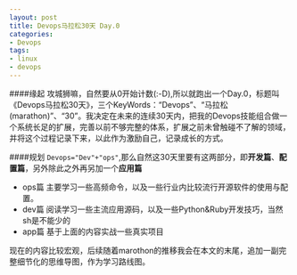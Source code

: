 ```yaml
---
layout: post
title: Devops马拉松30天 Day.0
categories:
- Devops
tags:
- linux
- devops
---
```



####缘起
攻城狮嘛，自然要从0开始计数(:-D),所以就跑出一个Day.0，标题叫《Devops马拉松30天》，三个KeyWords：“Devops”、“马拉松(marathon)”、“30”。我决定在未来的连续30天内，把我的Devops技能组合做一个系统长足的扩展，完善以前不够完整的体系，扩展之前未曾触碰不了解的领域，并将这个过程记录下来，以此作为激励自己，记录成长的方式。



####规划
`Devops="Dev"+"ops"`,那么自然这30天里要有这两部分，即**开发篇**、**配置篇**，另外除此之外再另加一个**应用篇**
>
+ ops篇 主要学习一些高频命令，以及一些行业内比较流行开源软件的使用与配置。
+ dev篇 阅读学习一些主流应用源码，以及一些Python&Ruby开发技巧，当然sh是不能少的
+ app篇 基于上面的内容实战一些真实项目


现在的内容比较宏观，后续随着marothon的推移我会在本文的末尾，追加一副完整细节化的思维导图，作为学习路线图。



